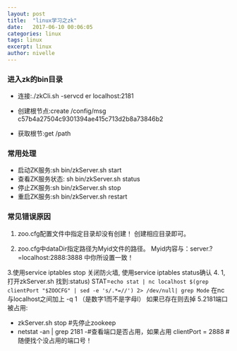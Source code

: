 ```yaml
---
layout: post
title:  "linux学习之zk"
date:   2017-06-10 00:06:05
categories: linux
tags: linux
excerpt: linux
author: nivelle
---
```


### 进入zk的bin目录

- 连接:./zkCli.sh -servcd er localhost:2181
- 创建根节点:create /config/msg c57b4a27504c9301394ae415c713d2b8a73846b2

- 获取根节:get /path

### 常用处理

- 启动ZK服务:sh bin/zkServer.sh start
- 查看ZK服务状态: sh bin/zkServer.sh status
- 停止ZK服务:sh bin/zkServer.sh stop
- 重启ZK服务:sh bin/zkServer.sh restart

### 常见错误原因

1. zoo.cfg配置文件中指定目录却没有创建！ 创建相应目录即可。

2. zoo.cfg中dataDir指定路径为Myid文件的路径。
Myid内容与：server.?=localhost:2888:3888 中你所设置一致！

3.使用service iptables stop 关闭防火墙, 使用service iptables status确认
4. 1,打开zkServer.sh 找到:status)
    STAT=`echo stat | nc localhost $(grep clientPort "$ZOOCFG" | sed -e 's/.*=//') 2> /dev/null| grep Mode`
在nc与localhost之间加上 -q 1 （是数字1而不是字母l）
如果已存在则去掉
5.2181端口被占用:       
- zkServer.sh stop        #先停止zookeep
- netstat -an | grep 2181  -#查看端口是否占用，如果占用
clientPort = 2888       #随便找个没占用的端口号！


